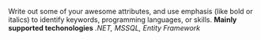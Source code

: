 Write out some of your awesome attributes, and use emphasis (like bold or italics) to identify keywords, programming languages, or skills. 
**Mainly supported techonologies**
*.NET, MSSQL, Entity Framework*
